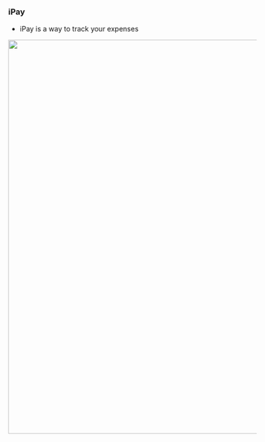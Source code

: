  ### iPay


 

<ul>

<li> iPay is a way to track your expenses </li>
 </ul>






 <img src="ipay/ipayscreenrec.gif" width="1000" height="800"> 
